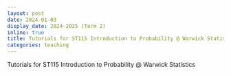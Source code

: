 ```yaml
---
layout: post
date: 2024-01-03
display_date: 2024-2025 (Term 2) 
inline: true
title: Tutorials for ST115 Introduction to Probability @ Warwick Statistics
categories: teaching
---
```


Tutorials for ST115 Introduction to Probability @ Warwick Statistics